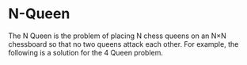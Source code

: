 # N-Queen
The N Queen is the problem of placing N chess queens on an N×N chessboard so that no two queens attack each other. For example, the following is a solution for the 4 Queen problem.
